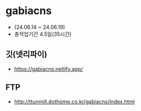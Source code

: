# gabiacns
* (24.06.14 ~ 24.06.19)
* 총작업기간 4.5일(35시간)
## 깃(넷리파이)
* https://gabiacns.netlify.app/
## FTP
* http://ttunmill.dothome.co.kr/gabiacns/index.html

